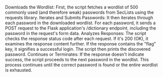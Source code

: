 Downloads the Wordlist: First, the script fetches a wordlist of 500 commonly used (and therefore weak) passwords from SecLists using the requests library.
Iterates and Submits Passwords: It then iterates through each password in the downloaded wordlist. For each password, it sends a POST request to the Flask application's /dictionary endpoint, including the password in the request's form data.
Analyzes Responses: The script checks the response status code after each request. If it's 200 (OK), it examines the response content further. If the response contains the "flag" key, it signifies a successful login. The script then prints the discovered password.
Continues or Terminates: If the response doesn't indicate success, the script proceeds to the next password in the wordlist. This process continues until the correct password is found or the entire wordlist is exhausted.
